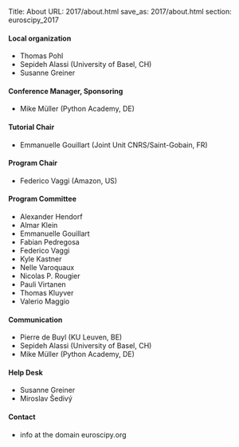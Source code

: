 Title: About
URL: 2017/about.html
save_as: 2017/about.html
section: euroscipy_2017


#### Local organization

- Thomas Pohl
- Sepideh Alassi (University of Basel, CH)
- Susanne Greiner


#### Conference Manager, Sponsoring

- Mike Müller (Python Academy, DE)


#### Tutorial Chair

- Emmanuelle Gouillart (Joint Unit CNRS/Saint-Gobain, FR)


#### Program Chair

- Federico Vaggi (Amazon, US)


#### Program Committee

- Alexander Hendorf
- Almar Klein
- Emmanuelle Gouillart
- Fabian Pedregosa
- Federico Vaggi
- Kyle Kastner
- Nelle Varoquaux
- Nicolas P. Rougier
- Pauli Virtanen
- Thomas Kluyver
- Valerio Maggio


#### Communication

- Pierre de Buyl (KU Leuven, BE)
- Sepideh Alassi (University of Basel, CH)
- Mike Müller (Python Academy, DE)


#### Help Desk

- Susanne Greiner
- Miroslav Šedivý


#### Contact

- info at the domain euroscipy.org
